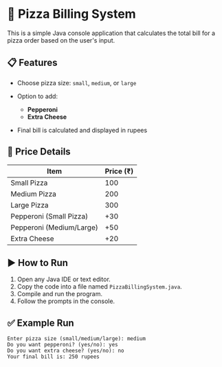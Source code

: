 
# 🍕 Pizza Billing System

This is a simple Java console application that calculates the total bill for a pizza order based on the user's input.

## 📋 Features

* Choose pizza size: `small`, `medium`, or `large`
* Option to add:

    * **Pepperoni**
    * **Extra Cheese**
* Final bill is calculated and displayed in rupees

## 💸 Price Details

| Item                     | Price (₹) |
| ------------------------ | --------- |
| Small Pizza              | 100       |
| Medium Pizza             | 200       |
| Large Pizza              | 300       |
| Pepperoni (Small Pizza)  | +30       |
| Pepperoni (Medium/Large) | +50       |
| Extra Cheese             | +20       |

## ▶️ How to Run

1. Open any Java IDE or text editor.
2. Copy the code into a file named `PizzaBillingSystem.java`.
3. Compile and run the program.
4. Follow the prompts in the console.

## ✅ Example Run

```
Enter pizza size (small/medium/large): medium  
Do you want pepperoni? (yes/no): yes  
Do you want extra cheese? (yes/no): no  
Your final bill is: 250 rupees
```
